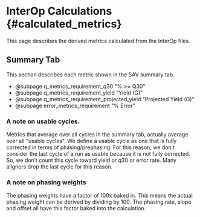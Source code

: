 # InterOp Calculations      {#calculated_metrics}

This page describes the derived metrics calculated from the InterOp files. 

## Summary Tab

This section describes each metric shown in the SAV summary tab.

 - @subpage q_metrics_requirement_q30 "% >= Q30"
 - @subpage q_metrics_requirement_yield "Yield (G)"
 - @subpage q_metrics_requirement_projected_yield "Projected Yield (G)"
 - @subpage error_metrics_requirement "% Error"

### A note on usable cycles. 

Metrics that average over all cycles in the summary tab, actually average over all "usable cycles".  We define a usable 
cycle as one that is fully corrected in terms of phasing/prephasing. For this reason, we don’t consider the last cycle 
of a run as usable because it is not fully corrected. So, we don’t count this cycle toward yield or q30 or error rate. 
Many aligners drop the last cycle for this reason.

### A note on phasing weights

The phasing weights have a factor of 100x baked in. This means the actual phasing weight can be derived by dividing by 
100. The phasing rate, slope and offset all have this factor baked into the calculation.
